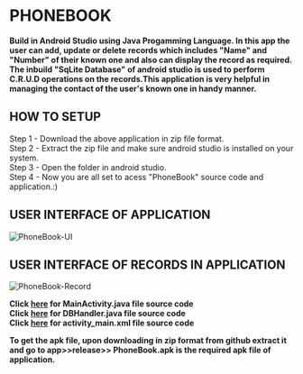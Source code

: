 # PHONEBOOK 
**Build in Android Studio using Java Progamming Language. In this app the user can add, update or delete records which includes "Name" and "Number" of their known one and also can display the record as required. The inbuild "SqLite Database" of android studio is used to perform C.R.U.D operations on the records.This application is very helpful in managing the contact of the user's known one in handy manner.**

## HOW TO SETUP  
Step 1 - Download the above application in zip file format.  
Step 2 - Extract the zip file and make sure android studio is installed on your system.  
Step 3 - Open the folder in android studio.  
Step 4 - Now you are all set to acess "PhoneBook" source code and application.:)  
  
  ## USER INTERFACE OF APPLICATION  
  ![PhoneBook-UI](https://user-images.githubusercontent.com/33429953/124090379-67f26d80-da72-11eb-8878-47ad930744f3.jpeg)  
    
    
  ## USER INTERFACE OF RECORDS IN APPLICATION  
  ![PhoneBook-Record](https://user-images.githubusercontent.com/33429953/124090409-717bd580-da72-11eb-8898-dfccc6d48821.jpeg)  
    
      
  **Click [here](https://github.com/suubbhhaamm/PhoneBook-App/blob/master/app/src/main/java/com/example/sqlite/MainActivity.java) for MainActivity.java file source code**  
  **Click [here](https://github.com/suubbhhaamm/PhoneBook-App/blob/master/app/src/main/java/com/example/sqlite/DBHandler.java) for DBHandler.java file source code**  
  **Click [here](https://github.com/suubbhhaamm/PhoneBook-App/blob/master/app/src/main/res/layout/activity_main.xml) for activity_main.xml file source code**  
    
  **To get the apk file, upon downloading in zip format from github extract it and go to app>>release>> PhoneBook.apk is the required apk file of application.**
